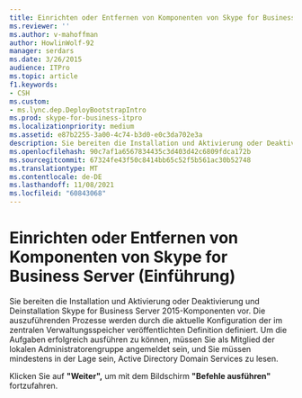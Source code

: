```yaml
---
title: Einrichten oder Entfernen von Komponenten von Skype for Business Server (Einführung)
ms.reviewer: ''
ms.author: v-mahoffman
author: HowlinWolf-92
manager: serdars
ms.date: 3/26/2015
audience: ITPro
ms.topic: article
f1.keywords:
- CSH
ms.custom:
- ms.lync.dep.DeployBootstrapIntro
ms.prod: skype-for-business-itpro
ms.localizationpriority: medium
ms.assetid: e87b2255-3a00-4c74-b3d0-e0c3da702e3a
description: Sie bereiten die Installation und Aktivierung oder Deaktivierung und Deinstallation Skype for Business Server 2015-Komponenten vor. Die auszuführenden Prozesse werden durch die aktuelle Konfiguration der im zentralen Verwaltungsspeicher veröffentlichten Definition definiert. Um die Aufgaben erfolgreich ausführen zu können, müssen Sie als Mitglied der lokalen Administratorengruppe angemeldet sein, und Sie müssen mindestens in der Lage sein, Active Directory Domain Services zu lesen.
ms.openlocfilehash: 90c7af1a6567834435c3d403d42c6809fdca172b
ms.sourcegitcommit: 67324fe43f50c8414bb65c52f5b561ac30b52748
ms.translationtype: MT
ms.contentlocale: de-DE
ms.lasthandoff: 11/08/2021
ms.locfileid: "60843068"
---
```

# <a name="setup-or-remove-skype-for-business-server-components-intro"></a>Einrichten oder Entfernen von Komponenten von Skype for Business Server (Einführung)
 
Sie bereiten die Installation und Aktivierung oder Deaktivierung und Deinstallation Skype for Business Server 2015-Komponenten vor. Die auszuführenden Prozesse werden durch die aktuelle Konfiguration der im zentralen Verwaltungsspeicher veröffentlichten Definition definiert. Um die Aufgaben erfolgreich ausführen zu können, müssen Sie als Mitglied der lokalen Administratorengruppe angemeldet sein, und Sie müssen mindestens in der Lage sein, Active Directory Domain Services zu lesen.
  
Klicken Sie auf **"Weiter",** um mit dem Bildschirm **"Befehle ausführen"** fortzufahren.
  


